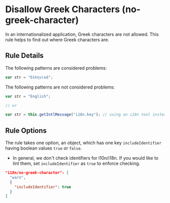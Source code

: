 # Disallow Greek Characters (no-greek-character)

In an internationalized application, Greek characters are not allowed. This rule helps to find out where Greek characters are.

## Rule Details

The following patterns are considered problems:

```js
var str = "Ελληνικά";
```

The following patterns are not considered problems:

```js
var str = "English";

// or

var str = this.getIntlMessage("i18n.key"); // using an i18n tool instead of regular Greek characters
```

## Rule Options

The rule takes one option, an object, which has one key `includeIdentifier` having boolean values `true` or `false`.
* In general, we don't check identifiers for l10n/i18n. If you would like to lint them, set `includeIdentifier` as `true` to enforce checking.

```json
"i18n/no-greek-character": [
  "warn",
  {
    "includeIdentifier": true
  }
]
```
